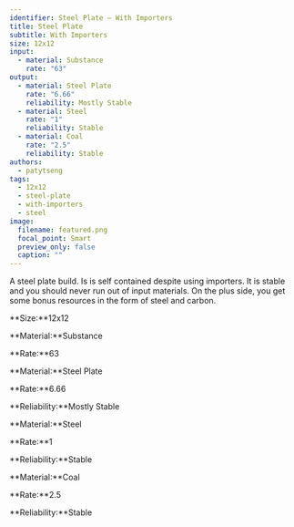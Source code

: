 ```yaml
---
identifier: Steel Plate – With Importers
title: Steel Plate
subtitle: With Importers
size: 12x12
input:
  - material: Substance
    rate: "63"
output:
  - material: Steel Plate
    rate: "6.66"
    reliability: Mostly Stable
  - material: Steel
    rate: "1"
    reliability: Stable
  - material: Coal
    rate: "2.5"
    reliability: Stable
authors:
  - patytseng
tags:
  - 12x12
  - steel-plate
  - with-importers
  - steel
image:
  filename: featured.png
  focal_point: Smart
  preview_only: false
  caption: ""
---
```

A steel plate build. Is is self contained despite using importers. It is stable and you should never run out of input materials. On the plus side, you get some bonus resources in the form of steel and carbon.

**Size:**12x12

**Material:**Substance

**Rate:**63

**Material:**Steel Plate

**Rate:**6.66

**Reliability:**Mostly Stable

**Material:**Steel

**Rate:**1

**Reliability:**Stable

**Material:**Coal

**Rate:**2.5

**Reliability:**Stable